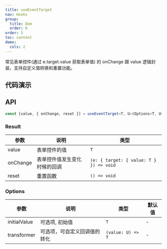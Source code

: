 ```yaml
---
title: useEventTarget
nav: Hooks
group:
  title: Dom
  order: 6
order: 5
toc: content
demo:
  cols: 2
---
```


常见表单控件(通过 e.target.value 获取表单值) 的 onChange 跟 value 逻辑封装，支持自定义值转换和重置功能。

## 代码演示

<code src="./demo/demo1.tsx"></code>
<code src="./demo/demo2.tsx"></code>

## API

```typescript
const [value, { onChange, reset }] = useEventTarget<T, U>(Options<T, U>);
```

### Result

| 参数     | 说明                         | 类型                                    |
| -------- | ---------------------------- | --------------------------------------- |
| value    | 表单控件的值                 | `T`                                     |
| onChange | 表单控件值发生变化时候的回调 | `(e: { target: { value: T } }) => void` |
| reset    | 重置函数                     | `() => void`                            |

### Options

| 参数         | 说明                         | 类型              | 默认值 |
| ------------ | ---------------------------- | ----------------- | ------ |
| initialValue | 可选项, 初始值               | `T`               | -      |
| transformer  | 可选项，可自定义回调值的转化 | `(value: U) => T` | -      |
